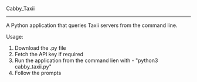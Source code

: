 Cabby_Taxii
************

A Python application that queries Taxii servers from the command line.

Usage:
1. Download the .py file 
2. Fetch the API key if required
3. Run the application from the command lien with - "python3 cabby_taxii.py" 
4. Follow the prompts
